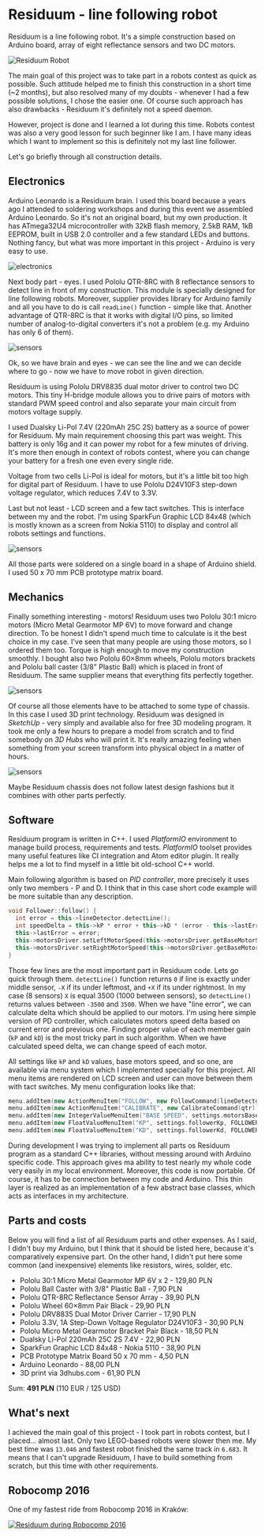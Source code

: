 # Residuum - line following robot

Residuum is a line following robot. It's a simple construction based on Arduino
board, array of eight reflectance sensors and two DC motors.

![Residuum Robot](/other/photos/photo_1.jpg?raw=true)

The main goal of this project was to take part in a robots contest as quick as
possible. Such attitude helped me to finish this construction in a short time
(~2 months), but also resolved many of my doubts - whenever I had a few possible
solutions, I chose the easier one. Of course such approach has also drawbacks -
Residuum it's definitely not a speed daemon.

However, project is done and I learned a lot during this time. Robots contest
was also a very good lesson for such beginner like I am. I have many ideas
which I want to implement so this is definitely not my last line follower.

Let's go briefly through all construction details.

## Electronics

Arduino Leonardo is a Residuum brain. I used this board because a years ago I
attended to soldering workshops and during this event we assembled Arduino
Leonardo. So it's not an original board, but my own production. It has
ATmega32U4 microcontroller with 32kB flash memory, 2.5kB RAM, 1kB EEPROM, built
in USB 2.0 controller and a few standard LEDs and buttons. Nothing fancy, but
what was more important in this project - Arduino is very easy to use.

![electronics](/other/photos/photo_electronics.jpg?raw=true)

Next body part - eyes. I used Pololu QTR-8RC with 8 reflectance sensors to
detect line in front of my construction. This module is specially designed for
line following robots. Moreover, supplier provides library for Arduino family
and all you have to do is call `readLine()` function - simple like that. Another
advantage of QTR-8RC is that it works with digital I/O pins, so limited number
of analog-to-digital converters it's not a problem (e.g. my Arduino has only 6
of them).

![sensors](/other/photos/photo_sensors.jpg?raw=true)

Ok, so we have brain and eyes - we can see the line and we can decide where to
go - now we have to move robot in given direction.

Residuum is using Pololu DRV8835 dual motor driver to control two DC motors.
This tiny H-bridge module allows you to drive pairs of motors with standard PWM
speed control and also separate your main circuit from motors voltage supply.

I used Dualsky Li-Pol 7.4V (220mAh 25C 2S) battery as a source of power for
Residuum. My main requirement choosing this part was weight. This battery is
only 16g and it can power my robot for a few minutes of driving. It's more then
enough in context of robots contest, where you can change your battery for a
fresh one even every single ride.

Voltage from two cells Li-Pol is ideal for motors, but it's a little bit too
high for digital part of Residuum. I have to use Pololu D24V10F3 step-down
voltage regulator, which reduces 7.4V to 3.3V.

Last but not least - LCD screen and a few tact switches. This is interface
between my and the robot. I'm using SparkFun Graphic LCD 84x48 (which is mostly
known as a screen from Nokia 5110) to display and control all robots settings
and functions.

![sensors](/other/photos/photo_board.jpg?raw=true)

All those parts were soldered on a single board in a shape of Arduino shield. I
used 50 x 70 mm PCB prototype matrix board.

## Mechanics

Finally something interesting - motors! Residuum uses two Pololu 30:1 micro
motors (Micro Metal Gearmotor MP 6V) to move forward and change direction. To be
honest I didn't spend much time to calculate is it the best choice in my case.
I've seen that many people are using those motors, so I ordered them too. Torque
is high enough to move my construction smoothly. I bought also two Pololu 60×8mm
wheels, Pololu motors brackets and Pololu ball caster (3/8" Plastic Ball) which
is placed in front of Residuum. The same supplier means that everything fits
perfectly together.

![sensors](/other/photos/photo_mechanics.jpg?raw=true)

Of course all those elements have to be attached to some type of chassis. In
this case I used 3D print technology. Residuum was designed in *SketchUp* - very
simply and available also for free 3D modeling program. It took me only a few
hours to prepare a model from scratch and to find somebody on *3D Hubs* who will
print it. It's really amazing feeling when something from your screen transform
into physical object in a matter of hours.

![sensors](/other/photos/photo_chassis_3d.gif?raw=true)

Maybe Residuum chassis does not follow latest design fashions but it combines
with other parts perfectly.

## Software

Residuum program is written in C++. I used *PlatformIO* environment to manage
build process, requirements and tests. *PlatformIO* toolset provides many useful
features like CI integration and Atom editor plugin. It really helps me a lot to
find myself in a little bit old-school C++ world.

Main following algorithm is based on *PID controller*, more precisely it uses
only two members - P and D. I think that in this case short code example will be
more suitable than any description.

```cpp
void Follower::follow() {
  int error = this->lineDetector.detectLine();
  int speedDelta = this->kP * error + this->kD * (error - this->lastError);
  this->lastError = error;
  this->motorsDriver.setLeftMotorSpeed(this->motorsDriver.getBaseMotorSpeed() + speedDelta);
  this->motorsDriver.setRightMotorSpeed(this->motorsDriver.getBaseMotorSpeed() - speedDelta);
}
```

Those few lines are the most important part in Residuum code. Lets go quick
through them. `detectLine()` function returns `0` if line is exactly under
middle sensor, `-X` if its under leftmost, and `+X` if its under rightmost. In
my case (8 sensors) `X` is equal 3500 (1000 between sensors), so `detectLine()`
returns values between `-3500` and `3500`. When we have "line error", we can
calculate delta which should be applied to our motors. I'm using here simple
version of PD controller, which calculates motors speed delta based on current
error and previous one. Finding proper value of each member gain (`kP` and `kD`)
is the most tricky part in such algorithm. When we have calculated speed delta,
we can change speed of each motor.

All settings like `kP` and `kD` values, base motors speed, and so one, are
available via menu system which I implemented specially for this project. All
menu items are rendered on LCD screen and user can move between them with tact
switches. My menu configuration looks like that:

```cpp
menu.addItem(new ActionMenuItem("FOLLOW", new FollowCommand(lineDetector, motorsDriver, EDIT_BUTTON_PIN)));
menu.addItem(new ActionMenuItem("CALIBRATE", new CalibrateCommand(qtr)));
menu.addItem(new IntegerValueMenuItem("BASE SPEED", settings.motorsBaseSpeed, new UpdateMotorsBaseSpeedCommand()));
menu.addItem(new FloatValueMenuItem("KP", settings.followerKp, FOLLOWER_KP_BASE, new UpdateFollowerKpCommand()));
menu.addItem(new FloatValueMenuItem("KD", settings.followerKd, FOLLOWER_KD_BASE, new UpdateFollowerKdCommand()));
```

During development I was trying to implement all parts os Residuum program
as a standard C++ libraries, without messing around with Arduino specific code.
This approach gives ma ability to test nearly my whole code very easily in my
local environment. Moreover, this code is now portable. Of course, it has to be
connection between my code and Arduino. This thin layer is realized
as an implementation of a few abstract base classes, which acts as interfaces in
my architecture.

## Parts and costs

Below you will find a list of all Residuum parts and other expenses. As I said,
I didn't buy my Arduino, but I think that it should be listed here, because it's
comparatively expensive part. On the other hand, I didn't put here some
common (and inexpensive) elements like resistors, wires, solder, etc.

* Pololu 30:1 Micro Metal Gearmotor MP 6V x 2 - 129,80 PLN
* Pololu Ball Caster with 3/8" Plastic Ball - 7,90 PLN
* Pololu QTR-8RC Reflectance Sensor Array - 39,90 PLN
* Pololu Wheel 60×8mm Pair Black - 29,90 PLN
* Pololu DRV8835 Dual Motor Driver Carrier - 17,90 PLN
* Pololu 3.3V, 1A Step-Down Voltage Regulator D24V10F3 - 30,90 PLN
* Pololu Micro Metal Gearmotor Bracket Pair Black - 18,50 PLN
* Dualsky Li-Pol 220mAh 25C 2S 7.4V - 22,90 PLN
* SparkFun Graphic LCD 84x48 - Nokia 5110 - 38,90 PLN
* PCB Prototype Matrix Board 50 x 70 mm  - 4,50 PLN
* Arduino Leonardo - 88,00 PLN
* 3D print via 3dhubs.com - 61,90 PLN

Sum: **491 PLN** (110 EUR / 125 USD)

## What's next

I achieved the main goal of this project - I took part in robots contest, but I
placed... almost last. Only two LEGO-based robots were slower then me. My best
time was `13.046` and fastest robot finished the same track in `6.683`. It
means that I can't upgrade Residuum, I have to build something from scratch, but
this time with other requirements.

## Robocomp 2016

One of my fastest ride from Robocomp 2016 in Kraków:

[![Residuum during Robocomp 2016](https://img.youtube.com/vi/713GhhHsxbs/0.jpg)](https://www.youtube.com/watch?v=713GhhHsxbs)

